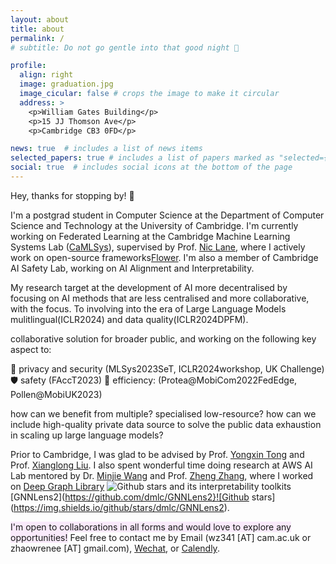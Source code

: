 ```yaml
---
layout: about
title: about
permalink: /
# subtitle: Do not go gentle into that good night 🧗

profile:
  align: right
  image: graduation.jpg
  image_cicular: false # crops the image to make it circular
  address: >
    <p>William Gates Building</p>
    <p>15 JJ Thomson Ave</p>
    <p>Cambridge CB3 0FD</p>

news: true  # includes a list of news items
selected_papers: true # includes a list of papers marked as "selected={true}"
social: true  # includes social icons at the bottom of the page
---
```


Hey, thanks for stopping by! 👋

I'm a postgrad student in Computer Science at the Department of Computer Science and Technology at the University of Cambridge. I'm currently working on Federated Learning at the Cambridge Machine Learning Systems Lab ([CaMLSys](https://mlsys.cst.cam.ac.uk/)), supervised by Prof. [Nic Lane](http://niclane.org/), where I actively work on open-source frameworks[Flower](https://github.com/adap/flower). I'm also a member of Cambridge AI Safety Lab, working on AI Alignment and Interpretability. 

My research target at the development of AI more decentralised by focusing on AI methods that are less centralised and more collaborative, with the focus. To involving into the era of Large Language Models mulitlingual(ICLR2024) and data quality(ICLR2024DPFM). 

collaborative solution for broader public, and working on the following key aspect to:

🔐 privacy and security (MLSys2023SeT, ICLR2024workshop, UK Challenge)
🛡 safety (FAccT2023) 
🚀 efficiency: (Protea@MobiCom2022FedEdge, Pollen@MobiUK2023)

how can we benefit from multiple? specialised low-resource? 
how can we include high-quality private data source to solve the public data exhaustion in scaling up large language models? 

Prior to Cambridge, I was glad to be advised by Prof. [Yongxin Tong](https://yongxintong.github.io/) and Prof. [Xianglong Liu](https://xlliu-beihang.github.io/). I also spent wonderful time doing research at AWS AI Lab mentored by Dr. [Minjie Wang](https://jermainewang.github.io/) and Prof. [Zheng Zhang](https://research.shanghai.nyu.edu/centers-and-institutes/datascience/people/zheng-zhang), where I worked on [Deep Graph Library](https://www.dgl.ai/) ![Github stars](https://img.shields.io/github/stars/dmlc/dgl) and its interpretability toolkits [GNNLens2](https://github.com/dmlc/GNNLens2}![Github stars](https://img.shields.io/github/stars/dmlc/GNNLens2). 

<span style="background-color: #F9EAFB">I'm open to collaborations in all forms and would love to explore any opportunities!</span> Feel free to contact me by Email (wz341 [AT] cam.ac.uk or zhaowrenee [AT] gmail.com), [Wechat](https://github.com/Ryan0v0/Ryan0v0.github.io/blob/master/assets/img/wechat.jpg), or [Calendly](https://calendly.com/wanru-zhao).